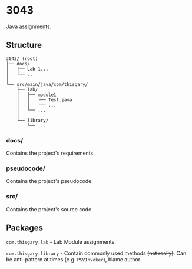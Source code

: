 # 3043

Java assignments.

## Structure

```
3043/ (root)
├── docs/
│   ├── Lab 1...
│   └── ...
│
└── src/main/java/com/thisgary/ 
    ├── lab/
    │   ├── module1
    │   │   ├── Test.java
    │   │   └── ...
    │   └── ...
    │
    └── library/
        └── ...
```

### docs/

Contains the project's requirements.

### pseudocode/

Contains the project's pseudocode.

### src/

Contains the project's source code.

## Packages

`com.thisgary.lab` - Lab Module assignments.

`com.thisgary.library` - 
Contain commonly used methods ~~(not really)~~. 
Can be anti-pattern at times (e.g. `PSVInvoker`), blame author.
